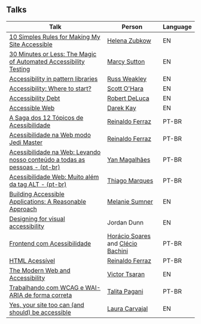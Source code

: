 ## Talks

| Talk | Person | Language |
| --- | --- | --- |
| [10 Simples Rules for Making My Site Accessible](http://pt.slideshare.net/HelenaZubkow/10-simple-rules-for-making-my-site-accessible) | [Helena Zubkow](https://twitter.com/misshelenasue) | EN |
| [30 Minutes or Less: The Magic of Automated Accessibility Testing](http://marcysutton.github.io/a11y-automated-testing/) | [Marcy Sutton](https://twitter.com/marcysutton) | EN |
| [Accessibility in pattern libraries](https://www.slideshare.net/maxdesign/accessibility-in-pattern-libraries/) | [Russ Weakley ](https://twitter.com/russmaxdesign) | EN |
| [Accessibility: Where to start?](https://www.youtube.com/watch?v=byh6G3vViWM)| [Scott O'Hara](https://twitter.com/scottohara) | EN |
| [Accessibility Debt](https://www.youtube.com/watch?v=BViy4ToaJZs) | [Robert DeLuca](https://github.com/Robdel12) | EN |
| [Accessible Web](https://darekkay.github.io/presentations/accessible-web/index.html#/) | [Darek Kay](https://twitter.com/darek_kay) | EN |
| [A Saga dos 12 Tópicos de Acessibilidade](https://www.youtube.com/watch?v=RFg6XP6oluE) | [Reinaldo Ferraz](https://twitter.com/reinaldoferraz) | PT-BR |
| [Acessibilidade na Web modo Jedi Master](https://www.youtube.com/watch?v=MMLQioPwbik) | [Reinaldo Ferraz](https://twitter.com/reinaldoferraz) | PT-BR |
| [Acessibilidade na Web: Levando nosso conteúdo a todas as pessoas - (pt-br)](http://slides.com/yanmagale/acessibilidade-web/) | [Yan Magalhães](https://github.com/yanmagale) | PT-BR |
| [Acessibilidade Web: Muito além da tag ALT - (pt-br)](https://www.youtube.com/watch?v=SzmAa5rS5RU&t=17s) | [Thiago Marques](https://github.com/althi) | PT-BR |
| [Building Accessible Applications: A Reasonable Approach](https://www.youtube.com/watch?v=qxvNXBT03AY) | [Melanie Sumner](https://github.com/MelSumner) | EN |
| [Designing for visual accessibility](https://www.youtube.com/watch?v=BYh6658PCXc) | Jordan Dunn | EN |
| [Frontend com Acessibilidade](https://www.youtube.com/watch?v=UzTVq7we84w) | [Horácio Soares](https://twitter.com/horaciosoares) and [Clécio Bachini](https://twitter.com/cbachini) | PT-BR |
| [HTML Acessível](http://www.slideshare.net/reinaldoferraz/html-acessvel) | [Reinaldo Ferraz](https://twitter.com/reinaldoferraz) | PT-BR |
| [The Modern Web and Accessibility](https://www.youtube.com/watch?v=KIruVNEi6mI) | [Victor Tsaran](https://twitter.com/vick08) | EN |
| [Trabalhando com WCAG e WAI-ARIA de forma correta](http://slides.com/talitapagani/wcag-aria-webbr2015#/16) | [Talita Pagani](https://github.com/talitapagani) | PT-BR |
| [Yes, your site too can (and should) be accessible](https://www.youtube.com/watch?v=H4FzW9oFObs) | [Laura Carvajal](https://twitter.com/lc512k) | EN |

